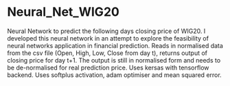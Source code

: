 # Neural_Net_WIG20
Neural Network to predict the following days closing price of WIG20.
I developed this neural network in an attempt to explore the feasibility of neural networks application in financial prediction.
Reads in normalised data from the csv file (Open, High, Low, Close from day t), returns output of closing price for day t+1. The output is still in normalised form and needs to be de-normalised for real prediction price.
Uses kersas with tensorflow backend.
Uses softplus activation, adam optimiser and mean squared error.
